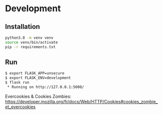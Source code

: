 # Development

## Installation

```bash
python3.8 -m venv venv
source venv/bin/activate
pip -r requirements.txt
```

## Run

```bash
$ export FLASK_APP=unsecure
$ export FLASK_ENV=development
$ flask run
 * Running on http://127.0.0.1:5000/
```

Evercookies & Cookies Zombies: https://developer.mozilla.org/fr/docs/Web/HTTP/Cookies#cookies_zombie_et_evercookies
